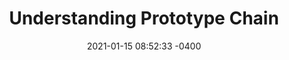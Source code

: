 ---
title: "Understanding Prototype Chain"
date: 2021-01-15 08:52:33 -0400
categories: JavaScript codestates github Prototype Inheritance ES6 
---